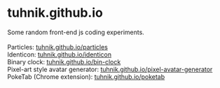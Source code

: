 # tuhnik.github.io

Some random front-end js coding experiments.<br>
<br>
Particles: [tuhnik.github.io/particles](https://tuhnik.github.io/particles/)<br>
Identicon: [tuhnik.github.io/identicon](https://tuhnik.github.io/identicon/)<br>
Binary clock: [tuhnik.github.io/bin-clock](https://tuhnik.github.io/bin-clock/)<br>
Pixel-art style avatar generator: [tuhnik.github.io/pixel-avatar-generator](https://tuhnik.github.io/pixel-avatar-generator/)<br>
PokeTab (Chrome extension): [tuhnik.github.io/poketab](https://tuhnik.github.io/poketab/)<br>